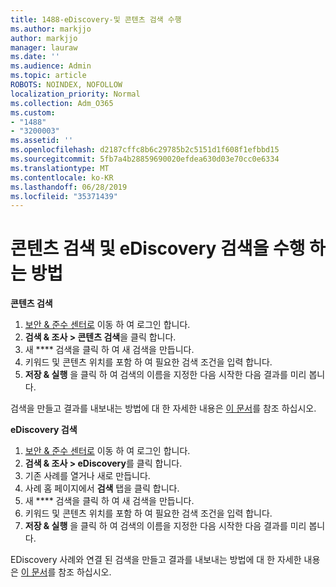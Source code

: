 ```yaml
---
title: 1488-eDiscovery-및 콘텐츠 검색 수행
ms.author: markjjo
author: markjjo
manager: lauraw
ms.date: ''
ms.audience: Admin
ms.topic: article
ROBOTS: NOINDEX, NOFOLLOW
localization_priority: Normal
ms.collection: Adm_O365
ms.custom:
- "1488"
- "3200003"
ms.assetid: ''
ms.openlocfilehash: d2187cffc8b6c29785b2c5151d1f608f1efbbd15
ms.sourcegitcommit: 5fb7a4b28859690020efdea630d03e70cc0e6334
ms.translationtype: MT
ms.contentlocale: ko-KR
ms.lasthandoff: 06/28/2019
ms.locfileid: "35371439"
---
```

# <a name="how-to-perform-content-searches-and-ediscovery-searches"></a>콘텐츠 검색 및 eDiscovery 검색을 수행 하는 방법

**콘텐츠 검색**

1. [보안 & 준수 센터로](https://protection.office.com) 이동 하 여 로그인 합니다.
2. **검색 & 조사 > 콘텐츠 검색**을 클릭 합니다.
3. 새 **** 검색을 클릭 하 여 새 검색을 만듭니다.
4. 키워드 및 콘텐츠 위치를 포함 하 여 필요한 검색 조건을 입력 합니다.  
5. **저장 & 실행** 을 클릭 하 여 검색의 이름을 지정한 다음 시작한 다음 결과를 미리 봅니다.

검색을 만들고 결과를 내보내는 방법에 대 한 자세한 내용은 [이 문서](https://docs.microsoft.com/office365/securitycompliance/content-search)를 참조 하십시오.

**eDiscovery 검색**

1. [보안 & 준수 센터로](https://protection.office.com) 이동 하 여 로그인 합니다.
2. **검색 & 조사 > eDiscovery**를 클릭 합니다.
3. 기존 사례를 열거나 새로 만듭니다.
4. 사례 홈 페이지에서 **검색** 탭을 클릭 합니다.  
5. 새 **** 검색을 클릭 하 여 새 검색을 만듭니다.
6. 키워드 및 콘텐츠 위치를 포함 하 여 필요한 검색 조건을 입력 합니다.  
7. **저장 & 실행** 을 클릭 하 여 검색의 이름을 지정한 다음 시작한 다음 결과를 미리 봅니다.

EDiscovery 사례와 연결 된 검색을 만들고 결과를 내보내는 방법에 대 한 자세한 내용은 [이 문서](https://docs.microsoft.com/office365/securitycompliance/ediscovery-cases)를 참조 하십시오.